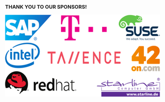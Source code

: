 <!-- .slide: data-background-image="images/cephdays-background-slides.jpg" data-background-size="contain" -->
### THANK YOU TO OUR SPONSORS!

<img src="images/sponsors.svg" alt="SponsorLogos">


<!-- .slide: data-background-image="images/SUSE_Expert_Days.png" data-background-size="contain" -->


<!-- .slide: data-background-image="images/L1_SAP_CP_IoTCF_External_v17_4x3.png" data-background-size="contain" -->


<!-- .slide: data-background-image="images/opentelekomcloud_advertise_DE.png" data-background-size="contain" -->


<!-- .slide: data-background-image="images/Tallence_RGB_red_logotype.svg" data-background-size="90%" -->


<!-- .slide: data-background-image="images/42on.com_sponsor_slide_ceph_day.png" data-background-size="contain" -->


<!-- .slide: data-background-image="images/StarlineCephDaySlide.png" data-background-size="contain" -->

